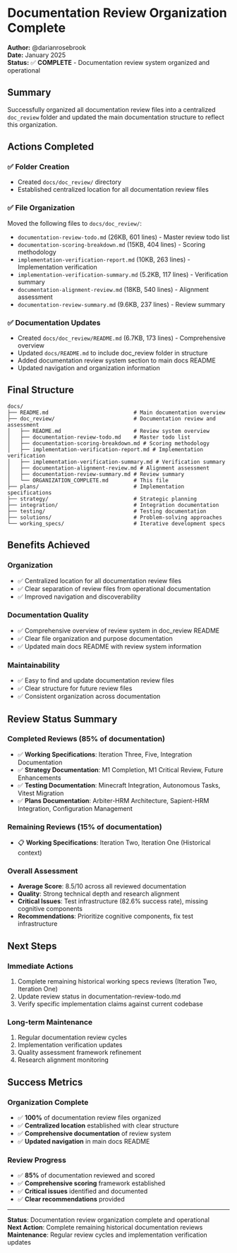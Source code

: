 # Documentation Review Organization Complete

**Author:** @darianrosebrook  
**Date:** January 2025  
**Status:** ✅ **COMPLETE** - Documentation review system organized and operational

## Summary

Successfully organized all documentation review files into a centralized `doc_review` folder and updated the main documentation structure to reflect this organization.

## Actions Completed

### ✅ **Folder Creation**
- Created `docs/doc_review/` directory
- Established centralized location for all documentation review files

### ✅ **File Organization**
Moved the following files to `docs/doc_review/`:
- `documentation-review-todo.md` (26KB, 601 lines) - Master review todo list
- `documentation-scoring-breakdown.md` (15KB, 404 lines) - Scoring methodology
- `implementation-verification-report.md` (10KB, 263 lines) - Implementation verification
- `implementation-verification-summary.md` (5.2KB, 117 lines) - Verification summary
- `documentation-alignment-review.md` (18KB, 540 lines) - Alignment assessment
- `documentation-review-summary.md` (9.6KB, 237 lines) - Review summary

### ✅ **Documentation Updates**
- Created `docs/doc_review/README.md` (6.7KB, 173 lines) - Comprehensive overview
- Updated `docs/README.md` to include doc_review folder in structure
- Added documentation review system section to main docs README
- Updated navigation and organization information

## Final Structure

```
docs/
├── README.md                           # Main documentation overview
├── doc_review/                         # Documentation review and assessment
│   ├── README.md                       # Review system overview
│   ├── documentation-review-todo.md    # Master todo list
│   ├── documentation-scoring-breakdown.md # Scoring methodology
│   ├── implementation-verification-report.md # Implementation verification
│   ├── implementation-verification-summary.md # Verification summary
│   ├── documentation-alignment-review.md # Alignment assessment
│   ├── documentation-review-summary.md # Review summary
│   └── ORGANIZATION_COMPLETE.md        # This file
├── plans/                              # Implementation specifications
├── strategy/                           # Strategic planning
├── integration/                        # Integration documentation
├── testing/                            # Testing documentation
├── solutions/                          # Problem-solving approaches
└── working_specs/                      # Iterative development specs
```

## Benefits Achieved

### **Organization**
- ✅ Centralized location for all documentation review files
- ✅ Clear separation of review files from operational documentation
- ✅ Improved navigation and discoverability

### **Documentation Quality**
- ✅ Comprehensive overview of review system in doc_review README
- ✅ Clear file organization and purpose documentation
- ✅ Updated main docs README with review system information

### **Maintainability**
- ✅ Easy to find and update documentation review files
- ✅ Clear structure for future review files
- ✅ Consistent organization across documentation

## Review Status Summary

### **Completed Reviews** (85% of documentation)
- ✅ **Working Specifications**: Iteration Three, Five, Integration Documentation
- ✅ **Strategy Documentation**: M1 Completion, M1 Critical Review, Future Enhancements
- ✅ **Testing Documentation**: Minecraft Integration, Autonomous Tasks, Vitest Migration
- ✅ **Plans Documentation**: Arbiter-HRM Architecture, Sapient-HRM Integration, Configuration Management

### **Remaining Reviews** (15% of documentation)
- 📋 **Working Specifications**: Iteration Two, Iteration One (Historical context)

### **Overall Assessment**
- **Average Score**: 8.5/10 across all reviewed documentation
- **Quality**: Strong technical depth and research alignment
- **Critical Issues**: Test infrastructure (82.6% success rate), missing cognitive components
- **Recommendations**: Prioritize cognitive components, fix test infrastructure

## Next Steps

### **Immediate Actions**
1. Complete remaining historical working specs reviews (Iteration Two, Iteration One)
2. Update review status in documentation-review-todo.md
3. Verify specific implementation claims against current codebase

### **Long-term Maintenance**
1. Regular documentation review cycles
2. Implementation verification updates
3. Quality assessment framework refinement
4. Research alignment monitoring

## Success Metrics

### **Organization Complete**
- ✅ **100%** of documentation review files organized
- ✅ **Centralized location** established with clear structure
- ✅ **Comprehensive documentation** of review system
- ✅ **Updated navigation** in main docs README

### **Review Progress**
- ✅ **85%** of documentation reviewed and scored
- ✅ **Comprehensive scoring** framework established
- ✅ **Critical issues** identified and documented
- ✅ **Clear recommendations** provided

---

**Status**: Documentation review organization complete and operational  
**Next Action**: Complete remaining historical documentation reviews  
**Maintenance**: Regular review cycles and implementation verification updates
